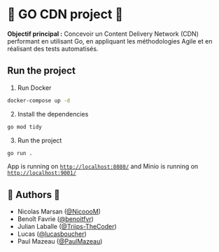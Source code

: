 # 🚀 GO CDN project 🚀
**Objectif principal :**
Concevoir un Content Delivery Network (CDN) performant en utilisant Go, en appliquant les méthodologies Agile et en réalisant des tests automatisés.

## Run the project
1. Run Docker
```bash
docker-compose up -d
```
2. Install the dependencies
```bash
go mod tidy
```
3. Run the project
```bash
go run .
```
App is running on [`http://localhost:8080/`](http://localhost:8080/) and Minio is running on [`http://localhost:9001/`](http://localhost:9001/) 

## 👤️ Authors 👤

- Nicolas Marsan ([@NicoooM](https://github.com/NicoooM))<br />
- Benoît Favrie ([@benoitfvr](https://github.com/benoitfvr))<br />
- Julian Laballe ([@Triips-TheCoder](https://github.com/Triips-TheCoder))<br />
- Lucas  ([@lucasboucher](https://github.com/lucasboucher))<br />
- Paul Mazeau ([@PaulMazeau](https://github.com/PaulMazeau))
